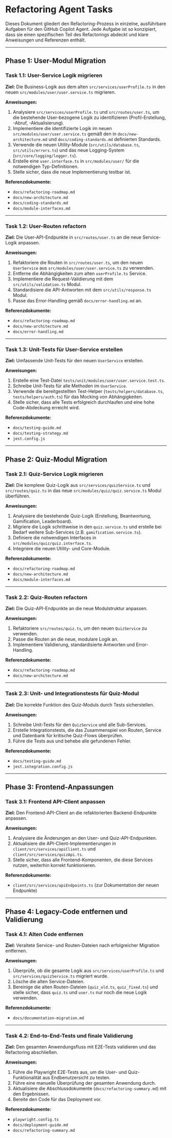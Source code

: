 # Refactoring Agent Tasks

Dieses Dokument gliedert den Refactoring-Prozess in einzelne, ausführbare Aufgaben für den GitHub Copilot Agent. Jede Aufgabe ist so konzipiert, dass sie einen spezifischen Teil des Refactorings abdeckt und klare Anweisungen und Referenzen enthält.

---

## Phase 1: User-Modul Migration

### Task 1.1: User-Service Logik migrieren

**Ziel:** Die Business-Logik aus dem alten `src/services/userProfile.ts` in den neuen `src/modules/user/user.service.ts` migrieren.

**Anweisungen:**
1.  Analysiere `src/services/userProfile.ts` und `src/routes/user.ts`, um die bestehende User-bezogene Logik zu identifizieren (Profil-Erstellung, -Abruf, -Aktualisierung).
2.  Implementiere die identifizierte Logik im neuen `src/modules/user/user.service.ts` gemäß den in `docs/new-architecture.md` und `docs/coding-standards.md` definierten Standards.
3.  Verwende die neuen Utility-Module (`src/utils/database.ts`, `src/utils/errors.ts`) und das neue Logging-System (`src/core/logging/logger.ts`).
4.  Erstelle eine `user.interface.ts` in `src/modules/user/` für die notwendigen Typ-Definitionen.
5.  Stelle sicher, dass die neue Implementierung testbar ist.

**Referenzdokumente:**
-   `docs/refactoring-roadmap.md`
-   `docs/new-architecture.md`
-   `docs/coding-standards.md`
-   `docs/module-interfaces.md`

---

### Task 1.2: User-Routen refactorn

**Ziel:** Die User-API-Endpunkte in `src/routes/user.ts` an die neue Service-Logik anpassen.

**Anweisungen:**
1.  Refaktoriere die Routen in `src/routes/user.ts`, um den neuen `UserService` aus `src/modules/user/user.service.ts` zu verwenden.
2.  Entferne die Abhängigkeiten zum alten `userProfile.ts` Service.
3.  Implementiere die Request-Validierung mit dem `src/utils/validation.ts` Modul.
4.  Standardisiere die API-Antworten mit dem `src/utils/response.ts` Modul.
5.  Passe das Error-Handling gemäß `docs/error-handling.md` an.

**Referenzdokumente:**
-   `docs/refactoring-roadmap.md`
-   `docs/new-architecture.md`
-   `docs/error-handling.md`

---

### Task 1.3: Unit-Tests für User-Service erstellen

**Ziel:** Umfassende Unit-Tests für den neuen `UserService` erstellen.

**Anweisungen:**
1.  Erstelle eine Test-Datei `tests/unit/modules/user/user.service.test.ts`.
2.  Schreibe Unit-Tests für alle Methoden im `UserService`.
3.  Verwende die bereitgestellten Test-Helper (`tests/helpers/database.ts`, `tests/helpers/auth.ts`) für das Mocking von Abhängigkeiten.
4.  Stelle sicher, dass alle Tests erfolgreich durchlaufen und eine hohe Code-Abdeckung erreicht wird.

**Referenzdokumente:**
-   `docs/testing-guide.md`
-   `docs/testing-strategy.md`
-   `jest.config.js`

---

## Phase 2: Quiz-Modul Migration

### Task 2.1: Quiz-Service Logik migrieren

**Ziel:** Die komplexe Quiz-Logik aus `src/services/quizService.ts` und `src/routes/quiz.ts` in das neue `src/modules/quiz/quiz.service.ts` Modul überführen.

**Anweisungen:**
1.  Analysiere die bestehende Quiz-Logik (Erstellung, Beantwortung, Gamification, Leaderboard).
2.  Migriere die Logik schrittweise in den `quiz.service.ts` und erstelle bei Bedarf weitere Sub-Services (z.B. `gamification.service.ts`).
3.  Definiere die notwendigen Interfaces in `src/modules/quiz/quiz.interface.ts`.
4.  Integriere die neuen Utility- und Core-Module.

**Referenzdokumente:**
-   `docs/refactoring-roadmap.md`
-   `docs/new-architecture.md`
-   `docs/module-interfaces.md`

---

### Task 2.2: Quiz-Routen refactorn

**Ziel:** Die Quiz-API-Endpunkte an die neue Modulstruktur anpassen.

**Anweisungen:**
1.  Refaktoriere `src/routes/quiz.ts`, um den neuen `QuizService` zu verwenden.
2.  Passe die Routen an die neue, modulare Logik an.
3.  Implementiere Validierung, standardisierte Antworten und Error-Handling.

**Referenzdokumente:**
-   `docs/refactoring-roadmap.md`
-   `docs/new-architecture.md`

---

### Task 2.3: Unit- und Integrationstests für Quiz-Modul

**Ziel:** Die korrekte Funktion des Quiz-Moduls durch Tests sicherstellen.

**Anweisungen:**
1.  Schreibe Unit-Tests für den `QuizService` und alle Sub-Services.
2.  Erstelle Integrationstests, die das Zusammenspiel von Routen, Service und Datenbank für kritische Quiz-Flows überprüfen.
3.  Führe die Tests aus und behebe alle gefundenen Fehler.

**Referenzdokumente:**
-   `docs/testing-guide.md`
-   `jest.integration.config.js`

---

## Phase 3: Frontend-Anpassungen

### Task 3.1: Frontend API-Client anpassen

**Ziel:** Den Frontend-API-Client an die refaktorierten Backend-Endpunkte anpassen.

**Anweisungen:**
1.  Analysiere die Änderungen an den User- und Quiz-API-Endpunkten.
2.  Aktualisiere die API-Client-Implementierungen in `client/src/services/apiClient.ts` und `client/src/services/quizApi.ts`.
3.  Stelle sicher, dass alle Frontend-Komponenten, die diese Services nutzen, weiterhin korrekt funktionieren.

**Referenzdokumente:**
-   `client/src/services/apiEndpoints.ts` (zur Dokumentation der neuen Endpunkte)

---

## Phase 4: Legacy-Code entfernen und Validierung

### Task 4.1: Alten Code entfernen

**Ziel:** Veraltete Service- und Routen-Dateien nach erfolgreicher Migration entfernen.

**Anweisungen:**
1.  Überprüfe, ob die gesamte Logik aus `src/services/userProfile.ts` und `src/services/quizService.ts` migriert wurde.
2.  Lösche die alten Service-Dateien.
3.  Bereinige die alten Routen-Dateien (`quiz_old.ts`, `quiz_fixed.ts`) und stelle sicher, dass `quiz.ts` und `user.ts` nur noch die neue Logik verwenden.

**Referenzdokumente:**
-   `docs/documentation-migration.md`

---

### Task 4.2: End-to-End-Tests und finale Validierung

**Ziel:** Den gesamten Anwendungsfluss mit E2E-Tests validieren und das Refactoring abschließen.

**Anweisungen:**
1.  Führe die Playwright E2E-Tests aus, um die User- und Quiz-Funktionalität aus Endbenutzersicht zu testen.
2.  Führe eine manuelle Überprüfung der gesamten Anwendung durch.
3.  Aktualisiere die Abschlussdokumente (`docs/refactoring-summary.md`) mit den Ergebnissen.
4.  Bereite den Code für das Deployment vor.

**Referenzdokumente:**
-   `playwright.config.ts`
-   `docs/deployment-guide.md`
-   `docs/refactoring-summary.md`
